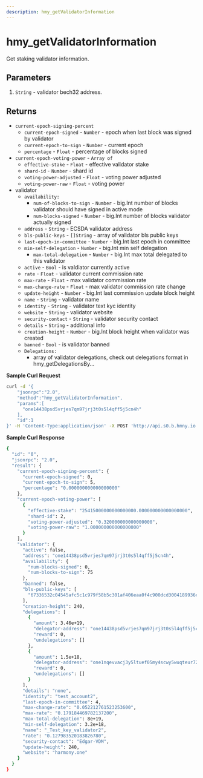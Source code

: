```yaml
---
description: hmy_getValidatorInformation
---
```


# hmy\_getValidatorInformation

Get staking validator information.

## Parameters

1. `String` - validator bech32 address.

## Returns

* `current-epoch-signing-percent`
  * `current-epoch-signed` - `Number` - epoch when last block was signed by validator
  * `current-epoch-to-sign` - `Number` - current epoch
  * `percentage` - `Float` - percentage of blocks signed
* `current-epoch-voting-power` - `Array of`
  * `effective-stake` - `Float` - effective validator stake
  * `shard-id` - `Number` - shard id
  * `voting-power-adjusted` - `Float` - voting power adjusted
  * `voting-power-raw` - `Float` - voting power
* validator
  * `availability:`
    * `num-of-blocks-to-sign` - `Number` - big.Int number of blocks validator should have signed in active mode
    * `num-blocks-signed` - `Number` - big.Int number of blocks validator actually signed
  * `address` - `String` - ECSDA validator address
  * `bls-public-keys` - `[]String` - array of validator bls public keys
  * `last-epoch-in-committee` - `Number` - big.Int last epoch in committee
  * `min-self-delegation` - `Number` - big.Int min self delegation
    * `max-total-delegation` - `Number` - big.Int max total delegated to this validator
  * `active` - `Bool` - is valdiator currently active
  * `rate` - `Float` - validator current commission rate
  * `max-rate` - `Float` - max validator commission rate
  * `max-change-rate` - `Float` - max validator commission rate change
  * `update-height`  - `Number` - big.Int last commission update block height
  * `name` - `String` - validator name
  * `identity` - `String` - validator text kyc identity
  * `website` - `String` - validator website
  * `security-contact` - `String` - validator security contact
  * `details` - `String` - additional info
  * `creation-height` - `Number` - big.Int block height when validator was created
  * `banned` - `Bool` - is validator banned
  * `Delegations:`
    * array of validator delegations, check out delegations format in hmy\_getDelegationsBy...

**Sample Curl Request**

```bash
curl -d '{
    "jsonrpc":"2.0",
    "method":"hmy_getValidatorInformation",
    "params":[
      "one14438psd5vrjes7qm97jrj3t0s5l4qff5j5cn4h"
    ],
    "id":1
}' -H 'Content-Type:application/json' -X POST 'http://api.s0.b.hmny.io'
```

**Sample Curl Response**

```bash
{
  "id": "0",
  "jsonrpc": "2.0",
  "result": {
    "current-epoch-signing-percent": {
      "current-epoch-signed": 0,
      "current-epoch-to-sign": 5,
      "percentage": "0.000000000000000000"
    },
    "current-epoch-voting-power": [
      {
        "effective-stake": "25415000000000000000.000000000000000000",
        "shard-id": 2,
        "voting-power-adjusted": "0.320000000000000000",
        "voting-power-raw": "1.000000000000000000"
      }
    ],
    "validator": {
      "active": false,
      "address": "one14438psd5vrjes7qm97jrj3t0s5l4qff5j5cn4h",
      "availability": {
        "num-blocks-signed": 0,
        "num-blocks-to-sign": 75
      },
      "banned": false,
      "bls-public-keys": [
        "67336532c04545afc5c1c979f58b5c301af406eaa0f4c900dcd3004189936c7213ee126d9591026f65248e5f25278f02"
      ],
      "creation-height": 240,
      "delegations": [
        {
          "amount": 3.46e+19,
          "delegator-address": "one14438psd5vrjes7qm97jrj3t0s5l4qff5j5cn4h",
          "reward": 0,
          "undelegations": []
        },
        {
          "amount": 1.5e+18,
          "delegator-address": "one1nqevvacj3y5ltuef05my4scwy5wuqteur72jk5",
          "reward": 0,
          "undelegations": []
        }
      ],
      "details": "none",
      "identity": "test_account2",
      "last-epoch-in-committee": 4,
      "max-change-rate": "0.052212761523253600",
      "max-rate": "0.179184469782137200",
      "max-total-delegation": 8e+19,
      "min-self-delegation": 3.2e+18,
      "name": "_Test_key_validator2",
      "rate": "0.127983520183826780",
      "security-contact": "Edgar-VDM",
      "update-height": 240,
      "website": "harmony.one"
    }
  }
}
```

